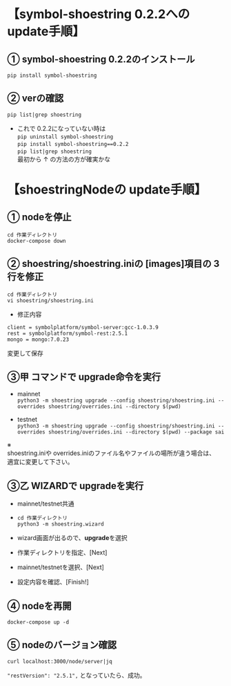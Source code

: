 # 【symbol-shoestring 0.2.2への update手順】
  
## ① symbol-shoestring 0.2.2のインストール  
`pip install symbol-shoestring`  
  
## ② verの確認  
`pip list|grep shoestring`  
  
- これで 0.2.2になっていない時は  
`pip uninstall symbol-shoestring`  
`pip install symbol-shoestring==0.2.2`  
`pip list|grep shoestring`  
最初から ↑ の方法の方が確実かな  
  
# 【shoestringNodeの update手順】  
## ① nodeを停止  
`cd 作業ディレクトリ`  
`docker-compose down`
  
## ② shoestring/shoestring.iniの [images]項目の 3行を修正  
`cd 作業ディレクトリ`  
`vi shoestring/shoestring.ini`  
  
- 修正内容  
```
client = symbolplatform/symbol-server:gcc-1.0.3.9
rest = symbolplatform/symbol-rest:2.5.1
mongo = mongo:7.0.23
```
  
変更して保存  
  
## ③甲 コマンドで upgrade命令を実行  
- mainnet  
`python3 -m shoestring upgrade --config shoestring/shoestring.ini --overrides shoestring/overrides.ini --directory $(pwd)`
  
- testnet  
`python3 -m shoestring upgrade --config shoestring/shoestring.ini --overrides shoestring/overrides.ini --directory $(pwd) --package sai`
  
  
※  
shoestring.iniや overrides.iniのファイル名やファイルの場所が違う場合は、  
適宜に変更して下さい。  
  
## ③乙 WIZARDで upgradeを実行  
- mainnet/testnet共通
- `cd 作業ディレクトリ`  
`python3 -m shoestring.wizard`
  
- wizard画面が出るので、**upgrade**を選択  
- 作業ディレクトリを指定、[Next]  
- mainnet/testnetを選択、[Next]
- 設定内容を確認、[Finish!]
  
## ④ nodeを再開  
`docker-compose up -d`  
  
## ⑤ nodeのバージョン確認  
`curl localhost:3000/node/server|jq`  
  
`"restVersion": "2.5.1",` となっていたら、成功。
  
  
